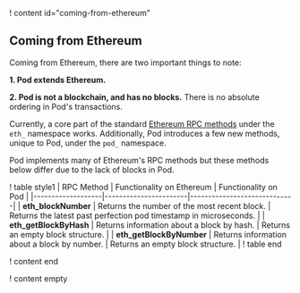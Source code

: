 ! content id="coming-from-ethereum"

## Coming from Ethereum

Coming from Ethereum, there are two important things to note:

**1. Pod extends Ethereum.**

**2. Pod is not a blockchain, and has no blocks.** There is no absolute ordering in Pod's transactions.

Currently, a core part of the standard [Ethereum RPC methods](https://ethereum.github.io/execution-apis/api-documentation/) under the `eth_` namespace works. Additionally, Pod introduces a few new methods, unique to Pod, under the `pod_` namespace.

Pod implements many of Ethereum's RPC methods but these methods below differ due to the lack of blocks in Pod.

! table style1
| RPC Method | Functionality on Ethereum | Functionality on Pod |
|-------------------|-----------------------|-----------------------------|
| **eth_blockNumber** | Returns the number of the most recent block. | Returns the latest past perfection pod timestamp in microseconds. |
| **eth_getBlockByHash** | Returns information about a block by hash. | Returns an empty block structure. |
| **eth_getBlockByNumber** | Returns information about a block by number. | Returns an empty block structure. |
! table end

! content end

! content empty
